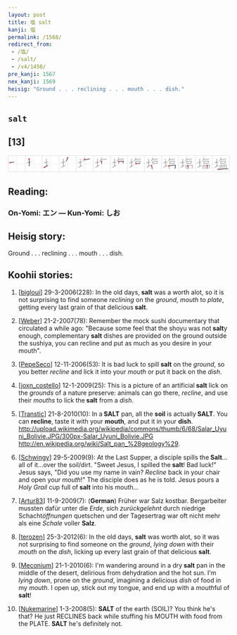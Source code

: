 ```yaml
---
layout: post
title: 塩 salt
kanji: 塩
permalink: /1568/
redirect_from:
 - /塩/
 - /salt/
 - /v4/1458/
pre_kanji: 1567
nex_kanji: 1569
heisig: "Ground . . . reclining . . . mouth . . . dish."
---
```


## `salt`

## [13]

<div class="stroke"><img src="../images/E5A1A9.png" /></div>

## Reading:

### On-Yomi: エン &mdash; Kun-Yomi: しお

## Heisig story:

Ground . . . reclining . . . mouth . . . dish.

## Koohii stories:

1) [<a href="http://kanji.koohii.com/profile/bigloui">bigloui</a>] 29-3-2006(228): In the old days,<strong> salt</strong> was a worth alot, so it is not surprising to find someone <em>reclining</em> on the <em>ground</em>, <em>mouth</em> to <em>plate</em>, getting every last grain of that delicious<strong> salt</strong>.

2) [<a href="http://kanji.koohii.com/profile/Weber">Weber</a>] 21-2-2007(78): Remember the mock sushi documentary that circulated a while ago: &quot;Because some feel that the shoyu was not<strong> salt</strong>y enough, complementary<strong> salt</strong> dishes are provided on the ground outside the sushiya, you can recline and put as much as you desire in your mouth&quot;.

3) [<a href="http://kanji.koohii.com/profile/PepeSeco">PepeSeco</a>] 12-11-2006(53): It is bad luck to spill<strong> salt</strong> on the <em>ground</em>, so you better <em>recline</em> and lick it into your <em>mouth</em> or put it back on the <em>dish</em>.

4) [<a href="http://kanji.koohii.com/profile/joxn_costello">joxn_costello</a>] 12-1-2009(25): This is a picture of an artificial<strong> salt</strong> lick on the <em>grounds</em> of a nature preserve: animals can go there, <em>recline</em>, and use their <em>mouths</em> to lick the<strong> salt</strong> from a <em>dish</em>.

5) [<a href="http://kanji.koohii.com/profile/Transtic">Transtic</a>] 21-8-2010(10): In a<strong> SALT</strong> pan, all the <strong>soil</strong> is actually<strong> SALT</strong>. You can <strong>recline</strong>, taste it with your <strong>mouth</strong>, and put it in your <strong>dish</strong>. <a href="http://upload.wikimedia.org/wikipedia/commons/thumb/6/68/Salar_Uyuni_Bolivie.JPG/300px-Salar_Uyuni_Bolivie.JPG">http://upload.wikimedia.org/wikipedia/commons/thumb/6/68/Salar_Uyuni_Bolivie.JPG/300px-Salar_Uyuni_Bolivie.JPG</a> <a href="http://en.wikipedia.org/wiki/Salt_pan_%28geology%29">http://en.wikipedia.org/wiki/Salt_pan_%28geology%29</a>.

6) [<a href="http://kanji.koohii.com/profile/Schwingy">Schwingy</a>] 29-5-2009(9): At the Last Supper, a disciple spills the<strong> Salt</strong>... all of it...over the soil/dirt. &quot;Sweet Jesus, I spilled the<strong> salt</strong>! Bad luck!&quot; Jesus says, &quot;Did you use my name in vain? <em>Recline </em> back in your chair and open your <em>mouth</em>!&quot; The disciple does as he is told. Jesus pours a <em>Holy Grail</em> cup full of<strong> salt</strong> into his mouth...

7) [<a href="http://kanji.koohii.com/profile/Artur83">Artur83</a>] 11-9-2009(7): (<strong>German</strong>) Früher war Salz kostbar. Bergarbeiter mussten dafür unter die <em>Erde</em>, sich <em>zurückgelehnt</em> durch niedrige Schacht<em>öffnungen</em> quetschen und der Tagesertrag war oft nicht mehr als eine <em>Schale</em> voller <strong>Salz</strong>.

8) [<a href="http://kanji.koohii.com/profile/terozen">terozen</a>] 25-3-2012(6): In the old days, <strong>salt</strong> was worth alot, so it was not surprising to find someone on the <em>ground</em>, <em>lying down</em> with their <em>mouth</em> on the <em>dish</em>, licking up every last grain of that delicious <strong>salt</strong>.

9) [<a href="http://kanji.koohii.com/profile/Meconium">Meconium</a>] 21-1-2010(6): I&#039;m wandering around in a dry<strong> salt</strong> pan in the middle of the desert, delirious from dehydration and the hot sun. I&#039;m <em>lying down</em>, prone on the <em>ground</em>, imagining a delicious <em>dish</em> of food in my <em>mouth</em>. I open up, stick out my tongue, and end up with a <em>mouth</em>ful of<strong> salt</strong>!

10) [<a href="http://kanji.koohii.com/profile/Nukemarine">Nukemarine</a>] 1-3-2008(5): <strong>SALT</strong> of the earth (SOIL)? You think he&#039;s that? He just RECLINES back while stuffing his MOUTH with food from the PLATE.<strong> SALT</strong> he&#039;s definitely not.
